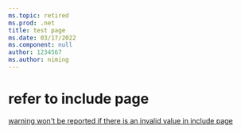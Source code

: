 ```yaml
---
ms.topic: retired
ms.prod: .net
title: test page
ms.date: 03/17/2022
ms.component: null
author: 1234567
ms.author: niming
---
```



# refer to include page

[warning won't be reported if there is an invalid value in include page](includes/includes-test.md)
